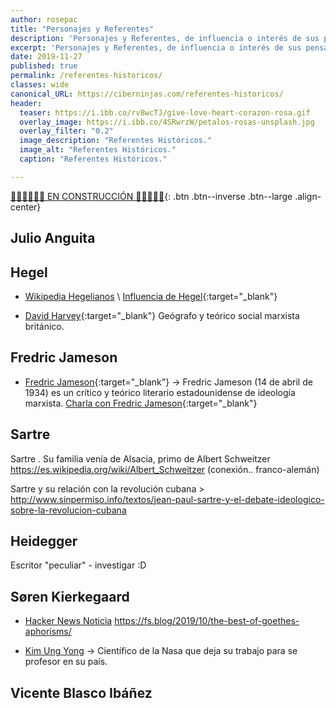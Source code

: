 ```yaml
---
author: rosepac
title: "Personajes y Referentes"
description: 'Personajes y Referentes, de influencia o interés de sus pensamientos.'
excerpt: 'Personajes y Referentes, de influencia o interés de sus pensamientos.'
date: 2019-11-27
published: true
permalink: /referentes-historicos/
classes: wide
canonical_URL: https://ciberninjas.com/referentes-historicos/
header:
  teaser: https://i.ibb.co/rv8wcTJ/give-love-heart-corazon-rosa.gif
  overlay_image: https://i.ibb.co/4SRwrzW/petalos-rosas-unsplash.jpg
  overlay_filter: "0.2"
  image_description: "Referentes Históricos."
  image_alt: "Referentes Históricos."
  caption: "Referentes Históricos."

---
```


[👷‍♂️👷‍♂️👷‍♂️ EN CONSTRUCCIÓN ‍👷‍♂️👷👷‍♂️](#){: .btn .btn--inverse .btn--large .align-center}

## Julio Anguita

## Hegel

* [Wikipedia Hegelianos](https://es.wikipedia.org/wiki/J%C3%B3venes_hegelianos) \ [Influencia de Hegel](https://es.wikipedia.org/wiki/Hegelianismo#Influencia_de_Hegel){:target="_blank"}

* [David Harvey](https://www.eldiario.es/catalunya/David-Harvey-Veremos-resurgimiento-izquierda_0_908859916.html){:target="_blank"} Geógrafo y teórico social marxista británico.

## Fredric Jameson

* [Fredric Jameson](https://es.wikipedia.org/wiki/Fredric_Jameson){:target="_blank"} -> Fredric Jameson (14 de abril de 1934) es un crítico y teórico literario estadounidense de ideología marxista. [Charla con Fredric Jameson](https://www.march.es/videos/index?p0=5751){:target="_blank"}

## Sartre

Sartre . Su familia venía de Alsacia, primo de Albert Schweitzer https://es.wikipedia.org/wiki/Albert_Schweitzer  (conexión.. franco-alemán) 

Sartre y su relación con la revolución cubana > http://www.sinpermiso.info/textos/jean-paul-sartre-y-el-debate-ideologico-sobre-la-revolucion-cubana

## Heidegger

Escritor "peculiar" - investigar :D

## Søren Kierkegaard

* [Hacker News Noticia](https://news.ycombinator.com/item?id=21230418) https://fs.blog/2019/10/the-best-of-goethes-aphorisms/

* [Kim Ung Yong](https://www.storypick.com/kim-ung-yong/) -> Científico de la Nasa que deja su trabajo para se profesor en su país.

## Vicente Blasco Ibáñez
